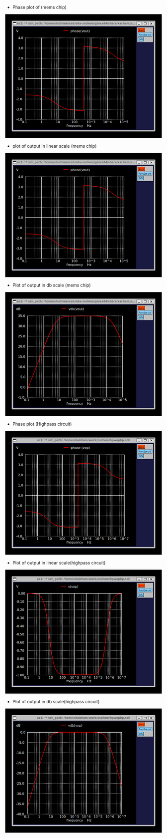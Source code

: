 - Phase plot of (mems chip)

 ![Alt text](images2/Picture1.png)

 
- plot of output in linear scale (mems chip)

![Alt text](images2/Picture1.png)
  
- Plot of output in db scale (mems chip)

![Alt text](images2/Picture3.png)


- Phase plot (Highpass circuit)

![Alt text](images2/Picture4.png)


- Plot of output in linear scale(highpass circuit)

![Alt text](images2/Picture5.png)


- Plot of output in db scale(highpass circuit)
 
![Alt text](images2/Picture6.png)

